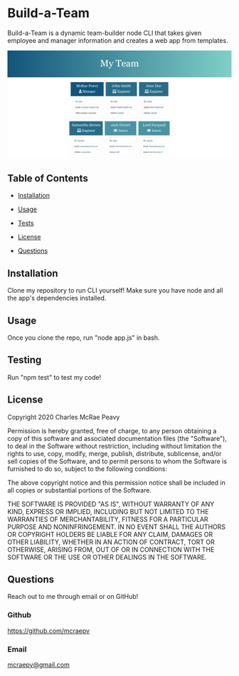 # Build-a-Team

Build-a-Team is a dynamic team-builder node CLI that takes given employee and
manager information and creates a web app from templates.

![Output Example](./assets/build-a-teampic.png)

## Table of Contents

- [Installation](#installation)

- [Usage](#usage)

- [Tests](#tests)

- [License](#license)

- [Questions](#questions)

## Installation

Clone my repository to run CLI yourself! Make sure you have node and all the
app's dependencies installed.

## Usage

Once you clone the repo, run "node app.js" in bash.

## Testing

Run "npm test" to test my code!

## License

Copyright 2020 Charles McRae Peavy

Permission is hereby granted, free of charge, to any person obtaining a copy of
this software and associated documentation files (the "Software"), to deal in
the Software without restriction, including without limitation the rights to
use, copy, modify, merge, publish, distribute, sublicense, and/or sell copies of
the Software, and to permit persons to whom the Software is furnished to do so,
subject to the following conditions:

The above copyright notice and this permission notice shall be included in all
copies or substantial portions of the Software.

THE SOFTWARE IS PROVIDED "AS IS", WITHOUT WARRANTY OF ANY KIND, EXPRESS OR
IMPLIED, INCLUDING BUT NOT LIMITED TO THE WARRANTIES OF MERCHANTABILITY, FITNESS
FOR A PARTICULAR PURPOSE AND NONINFRINGEMENT. IN NO EVENT SHALL THE AUTHORS OR
COPYRIGHT HOLDERS BE LIABLE FOR ANY CLAIM, DAMAGES OR OTHER LIABILITY, WHETHER
IN AN ACTION OF CONTRACT, TORT OR OTHERWISE, ARISING FROM, OUT OF OR IN
CONNECTION WITH THE SOFTWARE OR THE USE OR OTHER DEALINGS IN THE SOFTWARE.

## Questions

Reach out to me through email or on GitHub!

### Github

https://github.com/mcraepv

### Email

mcraepv@gmail.com
